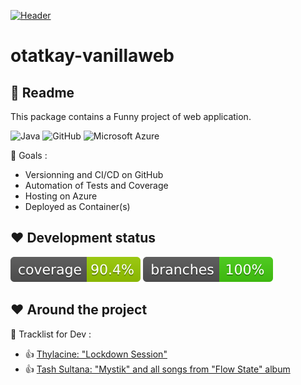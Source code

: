 [![Header](https://raw.githubusercontent.com/Otatkay/Otatkay/main/otatkay-vanillaweb.png "Header")](https://github.com/Otatkay)
# otatkay-vanillaweb
## :eyes: Readme
This package contains a Funny project of web application.

![Java](https://img.shields.io/badge/-java-CC2927?style=flat-square&logo=java)
![GitHub](https://img.shields.io/badge/-GitHub-181717?style=flat-square&logo=github)
![Microsoft Azure](https://img.shields.io/badge/Microsoft%20Azure-232F7E?style=flat-square&logo=microsoft-azure)

:dart: Goals :
* Versionning and CI/CD on GitHub
* Automation of Tests and Coverage
* Hosting on Azure
* Deployed as Container(s)

## :heart: Development status
[![coverage](.github/badges/jacoco.svg)](https://github.com/Otatkay/otatkay-vanillaweb/actions/workflows/maven.yml)
[![branches](.github/badges/branches.svg)](https://github.com/Otatkay/otatkay-vanillaweb/actions/workflows/maven.yml)

## :heart: Around the project
:musical_score: Tracklist for Dev : 
* :thumbsup: [Thylacine: "Lockdown Session"](https://www.youtube.com/watch?v=P7mc725w7bM)
* :thumbsup: [Tash Sultana: "Mystik" and all songs from "Flow State" album](https://www.youtube.com/watch?v=1g9dnmQ4uwU)


